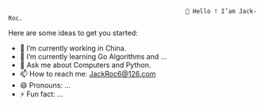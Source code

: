                                                       👋 Hello ! I’am Jack-Roc.                                                 
<!--  **👋 Hello ! I’am Jack-Roc.**
**Jack-Roc/Jack-Roc** is a ✨ _special_ ✨ repository because its `README.md` (this file) appears on your GitHub profile.
-->

Here are some ideas to get you started:

- 🔭 I’m currently working in China.
- 🌱 I’m currently learning Go Algorithms and ...
- 💬 Ask me about  Computers and Python.
- 📫 How to reach me: JackRoc6@126.com
- 😄 Pronouns: ...
- ⚡ Fun fact: ...

